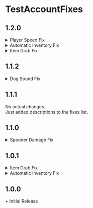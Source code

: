 # TestAccountFixes

## 1.2.0

<details> 
  <summary>Player Speed Fix</summary> 

\+ Added Player Speed Fix, which fixes players being critically injured while not under 20 HP<br>

</details>

<details> 
  <summary>Automatic Inventory Fix</summary> 

\* Hopefully fixed all issues concerning infinite "Giving up" loops<br>
\* Hopefully fixed all issues with items becoming invisible<br>

</details>

<details> 
  <summary>Item Grab Fix</summary> 

\+ Added config option to enable/disable pre-game item grabbing<br>

</details>

## 1.1.2

<details> 
  <summary>Dog Sound Fix</summary> 

\+ Fixed "modern" silent sprint<br>
\* Fixed the fix<br>

</details>

## 1.1.1

No actual changes.<br>
Just added descriptions to the fixes list.

## 1.1.0

<details> 
  <summary>Spooder Damage Fix</summary> 

\+ Added the Spooder Damage "Fix", which is disabled by default, and changes the damage value for spooders (Aka
spiders)<br>

</details>

## 1.0.1

<details> 
  <summary>Item Grab Fix</summary> 

\* Fixed non-grabbable item being prioritized over InteractTriggers (Should fix issues with sell desk)<br>

</details>

<details> 
  <summary>Automatic Inventory Fix</summary> 

\+ Integrated original [InventoryFixPlugin](https://thunderstore.io/c/lethal-company/p/DOkge/InventoryFixPlugin/). If
you have the original installed, the original will be used instead<br>

</details>

## 1.0.0

\+ Initial Release<br>

